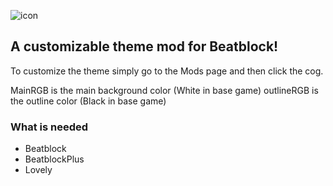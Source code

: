 ![icon](https://github.com/user-attachments/assets/aab501d7-019e-4093-9fc2-7841e894e50b)
## A customizable theme mod for Beatblock!
To customize the theme simply go to the Mods page and then click the cog.

MainRGB is the main background color (White in base game)
outlineRGB is the outline color (Black in base game)


### What is needed
- Beatblock
- BeatblockPlus
- Lovely
